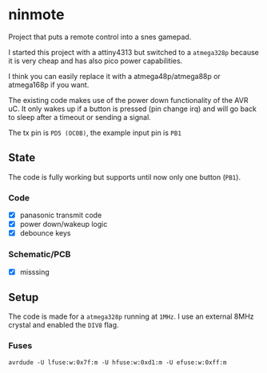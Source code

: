 # ninmote

Project that puts a remote control into a snes gamepad.

I started this project with a attiny4313 but switched to a ``atmega328p`` because it is very cheap and has also pico power capabilities.

I think you can easily replace it with a atmega48p/atmega88p or atmega168p if you want.

The existing code makes use of the power down functionality of the AVR uC. It only wakes up if a button is pressed (pin change irq) and will go back to sleep after a timeout or sending a signal.

The tx pin is ``PD5 (OC0B)``, the example input pin is ``PB1``

## State

The code is fully working but supports until now only one button (``PB1``).

### Code
- [x] panasonic transmit code
- [x] power down/wakeup logic
- [x] debounce keys

### Schematic/PCB
- [x] misssing

## Setup
The code is made for a ``atmega328p`` running at ``1MHz``.
I use an external 8MHz crystal and enabled the ``DIV8`` flag.
### Fuses
```
avrdude -U lfuse:w:0x7f:m -U hfuse:w:0xd1:m -U efuse:w:0xff:m
```
